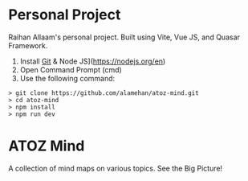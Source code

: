 # Personal Project
Raihan Allaam's personal project. Built using Vite, Vue JS, and Quasar Framework.

1. Install [Git](https://git-scm.com/[) & Node JS](https://nodejs.org/en)
2. Open Command Prompt (cmd)
3. Use the following command:

```
> git clone https://github.com/alamehan/atoz-mind.git
> cd atoz-mind
> npm install
> npm run dev
```

# ATOZ Mind
A collection of mind maps on various topics. See the Big Picture!
